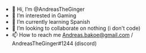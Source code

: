 - 👋 Hi, I’m @AndreasTheGinger
- 👀 I’m interested in Gaming
- 🌱 I’m currently learning Spanish
- 💞️ I’m looking to collaborate on nothing (i don't code)
- 📫 How to reach me Andreas.bakoe@gmail.com / AndreasTheGinger#1244 (discord)

<!---
AndreasTheGinger/AndreasTheGinger is a ✨ special ✨ repository because its `README.md` (this file) appears on your GitHub profile.
You can click the Preview link to take a look at your changes.
--->
